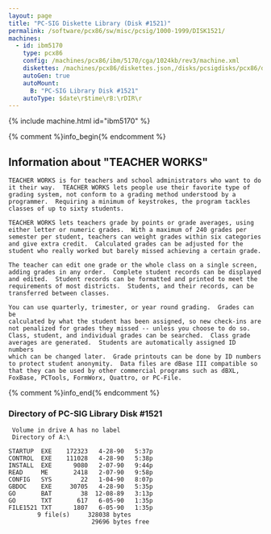 ```yaml
---
layout: page
title: "PC-SIG Diskette Library (Disk #1521)"
permalink: /software/pcx86/sw/misc/pcsig/1000-1999/DISK1521/
machines:
  - id: ibm5170
    type: pcx86
    config: /machines/pcx86/ibm/5170/cga/1024kb/rev3/machine.xml
    diskettes: /machines/pcx86/diskettes.json,/disks/pcsigdisks/pcx86/diskettes.json
    autoGen: true
    autoMount:
      B: "PC-SIG Library Disk #1521"
    autoType: $date\r$time\rB:\rDIR\r
---
```


{% include machine.html id="ibm5170" %}

{% comment %}info_begin{% endcomment %}

## Information about "TEACHER WORKS"

    TEACHER WORKS is for teachers and school administrators who want to do
    it their way.  TEACHER WORKS lets people use their favorite type of
    grading system, not conform to a grading method understood by a
    programmer.  Requiring a minimum of keystrokes, the program tackles
    classes of up to sixty students.
    
    TEACHER WORKS lets teachers grade by points or grade averages, using
    either letter or numeric grades.  With a maximum of 240 grades per
    semester per student, teachers can weight grades within six categories
    and give extra credit.  Calculated grades can be adjusted for the
    student who really worked but barely missed achieving a certain grade.
    
    The teacher can edit one grade or the whole class on a single screen,
    adding grades in any order.  Complete student records can be displayed
    and edited.  Student records can be formatted and printed to meet the
    requirements of most districts.  Students, and their records, can be
    transferred between classes.
    
    You can use quarterly, trimester, or year round grading.  Grades can be
    calculated by what the student has been assigned, so new check-ins are
    not penalized for grades they missed -- unless you choose to do so.
    Class, student, and individual grades can be searched.  Class grade
    averages are generated.  Students are automatically assigned ID numbers
    which can be changed later.  Grade printouts can be done by ID numbers
    to protect student anonymity.  Data files are dBase III compatible so
    that they can be used by other commercial programs such as dBXL,
    FoxBase, PCTools, FormWorx, Quattro, or PC-File.
{% comment %}info_end{% endcomment %}


### Directory of PC-SIG Library Disk #1521

     Volume in drive A has no label
     Directory of A:\

    STARTUP  EXE    172323   4-28-90   5:37p
    CONTROL  EXE    111028   4-28-90   5:38p
    INSTALL  EXE      9080   2-07-90   9:44p
    READ     ME       2418   2-07-90   9:58p
    CONFIG   SYS        22   1-04-90   8:07p
    GBDOC    EXE     30705   4-28-90   5:35p
    GO       BAT        38  12-08-89   3:13p
    GO       TXT       617   6-05-90   1:35p
    FILE1521 TXT      1807   6-05-90   1:35p
            9 file(s)     328038 bytes
                           29696 bytes free
